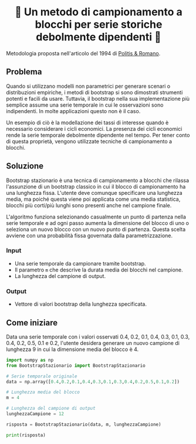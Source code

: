 <h1 align="center" style="border-botom: none">
  <b>
    🐍 Un metodo di campionamento a blocchi per serie storiche debolmente dipendenti 🐍     
  </b>
</h1>

Metodologia proposta nell'articolo del 1994 di [Politis & Romano](https://www.researchgate.net/publication/254287565_The_Stationary_Bootstrap).

## Problema
Quando si utilizzano modelli non parametrici per generare scenari o distribuzioni empiriche, i metodi di bootstrap si sono dimostrati strumenti potenti e facili da usare. Tuttavia, il bootstrap nella sua implementazione più semplice assume una serie temporale in cui le osservazioni sono indipendenti. In molte applicazioni questo non è il caso.

Un esempio di ciò è la modellazione dei tassi di interesse quando è necessario considerare i cicli economici. La presenza dei cicli economici rende la serie temporale debolmente dipendente nel tempo. Per tener conto di questa proprietà, vengono utilizzate tecniche di campionamento a blocchi.

## Soluzione

Bootstrap stazionario è una tecnica di campionamento a blocchi che rilassa l'assunzione di un bootstrap classico in cui il blocco di campionamento ha una lunghezza fissa. L'utente deve comunque specificare una lunghezza media, ma poiché questa viene poi applicata come una media statistica, blocchi più corti/più lunghi sono presenti anche nel campione finale.

L'algoritmo funziona selezionando casualmente un punto di partenza nella serie temporale e ad ogni passo aumenta la dimensione del blocco di uno o seleziona un nuovo blocco con un nuovo punto di partenza. Questa scelta avviene con una probabilità fissa governata dalla parametrizzazione.

### Input
 - Una serie temporale da campionare tramite bootstrap.
 - Il parametro `m` che descrive la durata media dei blocchi nel campione.
 - La lunghezza del campione di output.
 
 ### Output
  - Vettore di valori bootstrap della lunghezza specificata.

## Come iniziare
Data una serie temporale con i valori osservati 0.4, 0.2, 0.1, 0.4, 0.3, 0.1, 0.3, 0.4, 0.2, 0.5, 0.1 e 0.2, l'utente desidera generare un nuovo campione di lunghezza 9 in cui la dimensione media del blocco è 4.

```python
import numpy as np
from BootstrapStazionario import BootstrapStazionario

# Serie temporale originale
data = np.array([0.4,0.2,0.1,0.4,0.3,0.1,0.3,0.4,0.2,0.5,0.1,0.2])

# Lunghezza media del blocco
m = 4

# Lunghezza del campione di output
lunghezzaCampione = 12

risposta = BootstrapStazionario(data, m, lunghezzaCampione)

print(risposta)
```
